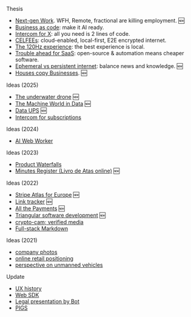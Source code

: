Thesis
- [Next-gen Work](2025-05-06-employment-in-the-age-of-the-internet). WFH, Remote, fractional are killing employment. 🆕
- [Business as code](2023-03-14-AI-is-a-new-way-of-building.md): make it AI ready.
- [Intercom for X](2023-01-24-Intercom-for-X-thesis.md): all you need is 2 lines of code.
- [CELFEEs](2022-02-14-CELFEEs.md): cloud-enabled, local-first, E2E encrypted internet.
- [The 120Hz experience](2021-10-18-the-120Hz-experience.md): the best experience is local.
- [Trouble ahead for SaaS](2017-12-03-trouble-ahead-for-saas.md): open-source & automation means cheaper software.
- [Ephemeral vs persistent internet](2015-04-19-ephemeral-vs-persistent-products.md): balance news and knowledge. 🆕
- [Houses copy Businesses](). 🆕
  
Ideas (2025)
- [The underwater drone](2025-05-02-underwater-drone/readme.md) 🆕
- [The Machine World in Data](2025-05-02-OWID-Machine-world.md) 🆕
- [Data UPS](2025-03-06-www-message-queue.md) 🆕
- [Intercom for subscriptions](2025-01-13-intercom-for-subscriptions.md)

Ideas (2024)
- [AI Web Worker](2024-11-21-AI-web-worker.md)

Ideas (2023)
- [Product Waterfalls](/2023-07-13-product-waterfalls.md)
- [Minutes Register (Livro de Atas online)](2023-04-18-livro-de-atas-online) 🆕

Ideas (2022)
- [Stripe Atlas for Europe](2022-06-14-stripe-atlas-for-europe/) 🆕
- [Link tracker](2022-06-11-link-tracker.md) 🆕
- [All the Payments](2022-06-01-multi-country-payments-terminal/) 🆕
- [Triangular software development](2022-04-11-triangular-development) 🆕
- [crypto-cam; verified media](2022-02-10-crypto-cam.md)
- [Full-stack Markdown](2022-03-01-full-stack-markdown.md)

Ideas (2021)
- [company photos](2021-08-21-company-photos.md)
- [online retail positioning](2020-04-29-online-retail-positioning.md)
- [perspective on unmanned vehicles](2017-02-25-perspective-on-unmanned-vehicles.md)

 
Update
- [UX history]()
- [Web SDK]()
- [Legal presentation by Bot]()
- [PIGS]()



